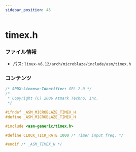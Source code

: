 ```yaml
---
sidebar_position: 45
---
```

# timex.h

### ファイル情報

- パス: `linux-v6.12/arch/microblaze/include/asm/timex.h`

### コンテンツ

```h
/* SPDX-License-Identifier: GPL-2.0 */
/*
 * Copyright (C) 2006 Atmark Techno, Inc.
 */

#ifndef _ASM_MICROBLAZE_TIMEX_H
#define _ASM_MICROBLAZE_TIMEX_H

#include <asm-generic/timex.h>

#define CLOCK_TICK_RATE 1000 /* Timer input freq. */

#endif /* _ASM_TIMEX_H */

```
